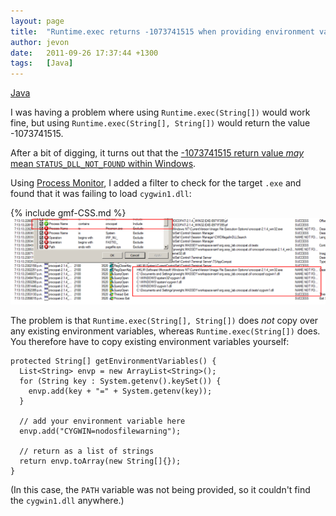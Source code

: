 ```yaml
---
layout: page
title:  "Runtime.exec returns -1073741515 when providing environment variables"
author: jevon
date:   2011-09-26 17:37:44 +1300
tags:   [Java]
---
```


[Java](Java.md)

I was having a problem where using `Runtime.exec(String[])` would work fine, but using `Runtime.exec(String[], String[])` would return the value -1073741515.

After a bit of digging, it turns out that the <a href="http://social.msdn.microsoft.com/Forums/en-US/vcgeneral/thread/8cd14917-c330-40fe-916c-3619a11debac/">-1073741515 return value _may_ mean `STATUS_DLL_NOT_FOUND` within Windows</a>.

Using <a href="http://technet.microsoft.com/en-us/sysinternals/bb896645">Process Monitor</a>, I added a filter to check for the target `.exe` and found that it was failing to load `cygwin1.dll`:

{% include gmf-CSS.md %}<img src="/img/gmf/cygwin-dll.png" class="gmf-left" style="max-width: 100%;">

The problem is that `Runtime.exec(String[], String[])` does _not_ copy over any existing environment variables, whereas `Runtime.exec(String[])` does. You therefore have to copy existing environment variables yourself:

```
protected String[] getEnvironmentVariables() {
  List<String> envp = new ArrayList<String>();
  for (String key : System.getenv().keySet()) {
    envp.add(key + "=" + System.getenv(key));
  }

  // add your environment variable here
  envp.add("CYGWIN=nodosfilewarning");

  // return as a list of strings
  return envp.toArray(new String[]{});
}
```

(In this case, the `PATH` variable was not being provided, so it couldn't find the `cygwin1.dll` anywhere.)
